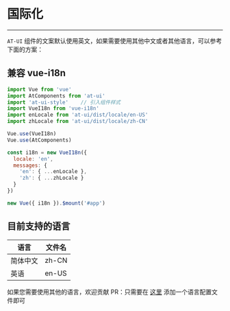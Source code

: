 # 国际化

----

`AT-UI` 组件的文案默认使用英文，如果需要使用其他中文或者其他语言，可以参考下面的方案：

## 兼容 vue-i18n

```js
import Vue from 'vue'
import AtComponents from 'at-ui'
import 'at-ui-style'    // 引入组件样式
import VueI18n from 'vue-i18n'
import enLocale from 'at-ui/dist/locale/en-US'
import zhLocale from 'at-ui/dist/locale/zh-CN'

Vue.use(VueI18n)
Vue.use(AtComponents)

const i18n = new VueI18n({
  locale: 'en',
  messages: {
    'en': { ...enLocale },
    'zh': { ...zhLocale }
  }
})

new Vue({ i18n }).$mount('#app')
```

## 目前支持的语言

| 语言 | 文件名 |
|--- |--- |
| 简体中文 | zh-CN |
| 英语 | en-US |

如果您需要使用其他的语言，欢迎贡献 PR：只需要在 [这里](https://github.com/AT-UI/at-ui/blob/master/src/locale/lang/) 添加一个语言配置文件即可
